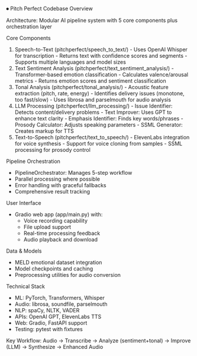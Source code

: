 ⏺ Pitch Perfect Codebase Overview

  Architecture: Modular AI pipeline system with 5 core components plus orchestration layer

  Core Components

  1. Speech-to-Text (pitchperfect/speech_to_text/)
    - Uses OpenAI Whisper for transcription
    - Returns text with confidence scores and segments
    - Supports multiple languages and model sizes
  2. Text Sentiment Analysis (pitchperfect/text_sentiment_analysis/)
    - Transformer-based emotion classification
    - Calculates valence/arousal metrics
    - Returns emotion scores and sentiment classification
  3. Tonal Analysis (pitchperfect/tonal_analysis/)
    - Acoustic feature extraction (pitch, rate, energy)
    - Identifies delivery issues (monotone, too fast/slow)
    - Uses librosa and parselmouth for audio analysis
  4. LLM Processing (pitchperfect/llm_processing/)
    - Issue Identifier: Detects content/delivery problems
    - Text Improver: Uses GPT to enhance text clarity
    - Emphasis Identifier: Finds key words/phrases
    - Prosody Calculator: Adjusts speaking parameters
    - SSML Generator: Creates markup for TTS
  5. Text-to-Speech (pitchperfect/text_to_speech/)
    - ElevenLabs integration for voice synthesis
    - Support for voice cloning from samples
    - SSML processing for prosody control

  Pipeline Orchestration

  - PipelineOrchestrator: Manages 5-step workflow
  - Parallel processing where possible
  - Error handling with graceful fallbacks
  - Comprehensive result tracking

  User Interface

  - Gradio web app (app/main.py) with:
    - Voice recording capability
    - File upload support
    - Real-time processing feedback
    - Audio playback and download

  Data & Models

  - MELD emotional dataset integration
  - Model checkpoints and caching
  - Preprocessing utilities for audio conversion

  Technical Stack

  - ML: PyTorch, Transformers, Whisper
  - Audio: librosa, soundfile, parselmouth
  - NLP: spaCy, NLTK, VADER
  - APIs: OpenAI GPT, ElevenLabs TTS
  - Web: Gradio, FastAPI support
  - Testing: pytest with fixtures

  Key Workflow: Audio → Transcribe → Analyze (sentiment+tonal) → Improve (LLM) → Synthesize → Enhanced Audio
